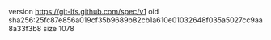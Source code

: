 version https://git-lfs.github.com/spec/v1
oid sha256:25fc87e856a019cf35b9689b82cb1a610e01032648f035a5027cc9aa8a33f3b8
size 1078
